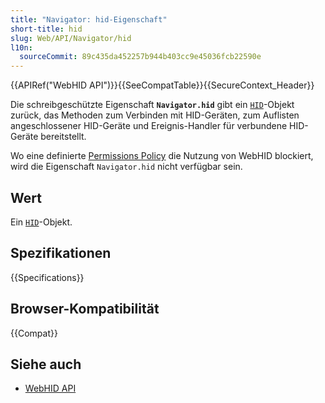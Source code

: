 ```yaml
---
title: "Navigator: hid-Eigenschaft"
short-title: hid
slug: Web/API/Navigator/hid
l10n:
  sourceCommit: 89c435da452257b944b403cc9e45036fcb22590e
---
```


{{APIRef("WebHID API")}}{{SeeCompatTable}}{{SecureContext_Header}}

Die schreibgeschützte Eigenschaft **`Navigator.hid`** gibt ein [`HID`](/de/docs/Web/API/HID)-Objekt zurück, das Methoden zum Verbinden mit HID-Geräten, zum Auflisten angeschlossener HID-Geräte und Ereignis-Handler für verbundene HID-Geräte bereitstellt.

Wo eine definierte [Permissions Policy](/de/docs/Web/HTTP/Permissions_Policy) die Nutzung von WebHID blockiert, wird die Eigenschaft `Navigator.hid` nicht verfügbar sein.

## Wert

Ein [`HID`](/de/docs/Web/API/HID)-Objekt.

## Spezifikationen

{{Specifications}}

## Browser-Kompatibilität

{{Compat}}

## Siehe auch

- [WebHID API](/de/docs/Web/API/WebHID_API)

